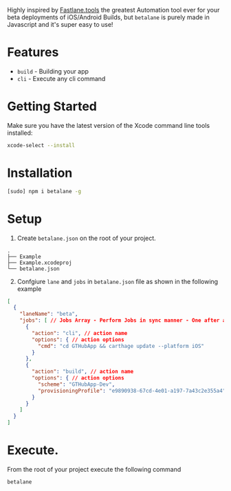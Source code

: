 Highly inspired by [Fastlane.tools](https://fastlane.tools/) the greatest Automation tool ever for your beta deployments of iOS/Android Builds, but `betalane` is purely made in Javascript and it's super easy to use! 

# Features

* `build` - Building your app
* `cli` - Execute any cli command

# Getting Started

Make sure you have the latest version of the Xcode command line tools installed:

```sh
xcode-select --install
```

# Installation

```sh
[sudo] npm i betalane -g
```

# Setup

1. Create `betalane.json` on the root of your project.
```
.
├── Example
├── Example.xcodeproj
└── betalane.json
```

2. Confgiure `lane` and `jobs` in `betalane.json` file as shown in the following example

```json
[
  {
    "laneName": "beta",
    "jobs": [ // Jobs Array - Perform Jobs in sync manner - One after another...
      {
        "action": "cli", // action name
        "options": { // action options
          "cmd": "cd GTHubApp && carthage update --platform iOS"
        }
      },
      {
        "action": "build", // action name
        "options": { // action options
          "scheme": "GTHubApp-Dev",
          "provisioningProfile": "e9890938-67cd-4e01-a197-7a43c2e355a4"
        }
      }
    ]
  }
]
```

# Execute.

From the root of your project execute the following command 

```sh
betalane
```